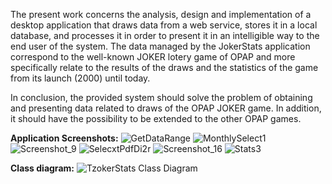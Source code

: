 The present work concerns the analysis, design and implementation of a desktop application that 
draws data from a web service, stores it in a local database, and processes it in order 
to present it in an intelligible way to the end user of the system. The data managed by 
the JokerStats application correspond to the well-known JOKER lotery game of OPAP and more 
specifically relate to the results of the draws and the statistics of the game from its
launch (2000) until today.

In conclusion, the provided system should solve the problem of obtaining and presenting 
data related to draws of the OPAP JOKER game. 
In addition, it should have the possibility to be extended to the other OPAP games.

**Application Screenshots:**
![GetDataRange](https://user-images.githubusercontent.com/93736094/171047611-d5594c73-a14e-435d-ad45-b32237817af1.png)
![MonthlySelect1](https://user-images.githubusercontent.com/93736094/171047647-c481083b-5816-46f2-b7ad-e6bbee8bef46.png)
![Screenshot_9](https://user-images.githubusercontent.com/93736094/171047687-04bfc98e-60fa-48fa-8b5b-0caa047ac65d.png)
![SelecxtPdfDi2r](https://user-images.githubusercontent.com/93736094/171047749-a9773748-d6cf-4bd1-bba3-a29758a5bccc.png)
![Screenshot_16](https://user-images.githubusercontent.com/93736094/171047776-dbb2f507-a42e-48b7-ae08-8aa6fd0260f7.png)
![Stats3](https://user-images.githubusercontent.com/93736094/171047802-d00e279f-e2fe-4f8a-b6d9-b4ed861bb5ec.png)

**Class diagram:**
![TzokerStats Class Diagram](https://user-images.githubusercontent.com/93736094/171047432-141da46f-e0c9-4acd-a18a-7491fdfa97f6.png)




